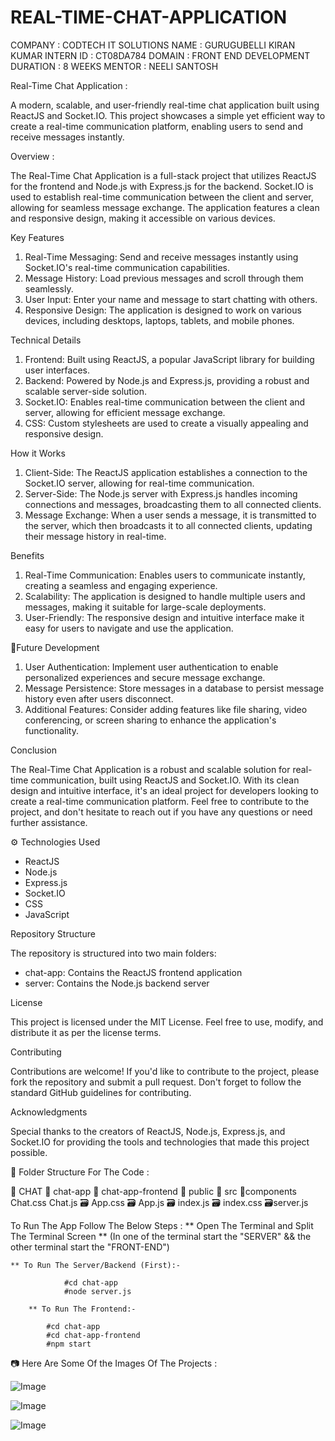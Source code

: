# REAL-TIME-CHAT-APPLICATION

COMPANY : CODTECH IT SOLUTIONS 
NAME : GURUGUBELLI KIRAN KUMAR 
INTERN ID : CT08DA784 
DOMAIN : FRONT END DEVELOPMENT 
DURATION : 8 WEEKS 
MENTOR : NEELI SANTOSH



Real-Time Chat Application : 

A modern, scalable, and user-friendly real-time chat application built using ReactJS and Socket.IO. This project showcases a simple yet efficient way to create a real-time communication platform, enabling users to send and receive messages instantly.

Overview :

The Real-Time Chat Application is a full-stack project that utilizes ReactJS for the frontend and Node.js with Express.js for the backend. Socket.IO is used to establish real-time communication between the client and server, allowing for seamless message exchange. The application features a clean and responsive design, making it accessible on various devices.

Key Features

1. Real-Time Messaging: Send and receive messages instantly using Socket.IO's real-time communication capabilities.
2. Message History: Load previous messages and scroll through them seamlessly.
3. User Input: Enter your name and message to start chatting with others.
4. Responsive Design: The application is designed to work on various devices, including desktops, laptops, tablets, and mobile phones.

Technical Details

1. Frontend: Built using ReactJS, a popular JavaScript library for building user interfaces.
2. Backend: Powered by Node.js and Express.js, providing a robust and scalable server-side solution.
3. Socket.IO: Enables real-time communication between the client and server, allowing for efficient message exchange.
4. CSS: Custom stylesheets are used to create a visually appealing and responsive design.

How it Works

1. Client-Side: The ReactJS application establishes a connection to the Socket.IO server, allowing for real-time communication.
2. Server-Side: The Node.js server with Express.js handles incoming connections and messages, broadcasting them to all connected clients.
3. Message Exchange: When a user sends a message, it is transmitted to the server, which then broadcasts it to all connected clients, updating their message history in real-time.

Benefits

1. Real-Time Communication: Enables users to communicate instantly, creating a seamless and engaging experience.
2. Scalability: The application is designed to handle multiple users and messages, making it suitable for large-scale deployments.
3. User-Friendly: The responsive design and intuitive interface make it easy for users to navigate and use the application.

🚀Future Development

1. User Authentication: Implement user authentication to enable personalized experiences and secure message exchange.
2. Message Persistence: Store messages in a database to persist message history even after users disconnect.
3. Additional Features: Consider adding features like file sharing, video conferencing, or screen sharing to enhance the application's functionality.


Conclusion

The Real-Time Chat Application is a robust and scalable solution for real-time communication, built using ReactJS and Socket.IO. With its clean design and intuitive interface, it's an ideal project for developers looking to create a real-time communication platform. Feel free to contribute to the project, and don't hesitate to reach out if you have any questions or need further assistance.

⚙️ Technologies Used

- ReactJS
- Node.js
- Express.js
- Socket.IO
- CSS
- JavaScript

Repository Structure

The repository is structured into two main folders:

- chat-app: Contains the ReactJS frontend application
- server: Contains the Node.js backend server

License

This project is licensed under the MIT License. Feel free to use, modify, and distribute it as per the license terms.

Contributing

Contributions are welcome! If you'd like to contribute to the project, please fork the repository and submit a pull request. Don't forget to follow the standard GitHub guidelines for contributing.

Acknowledgments

Special thanks to the creators of ReactJS, Node.js, Express.js, and Socket.IO for providing the tools and technologies that made this project possible.


📁 Folder Structure For The Code :

 📁 CHAT
      📂 chat-app
            📂 chat-app-frontend
                  📁 public
                  📁 src
                        📂components
                               Chat.css
                               Chat.js
                      🗃️  App.css
                      🗃️  App.js
                      🗃️  index.js
                      🗃️  index.css
          🗃️server.js

To Run The App Follow The Below Steps :
        ** Open The Terminal and Split The Terminal Screen **
	(In one of the terminal start the "SERVER" && the other terminal start the "FRONT-END")

    ** To Run The Server/Backend (First):-

				#cd chat-app
				#node server.js

		** To Run The Frontend:-

			#cd chat-app
			#cd chat-app-frontend
			#npm start



📷 Here Are Some Of the Images Of The Projects :

![Image](https://github.com/user-attachments/assets/8cbad964-0ac7-4642-b2ad-62e9207bb083)

![Image](https://github.com/user-attachments/assets/3329eea1-846c-4021-9673-a4fcb8138872)

![Image](https://github.com/user-attachments/assets/58a6f70b-ee24-42f1-9d15-fc4d17fd0e16)
